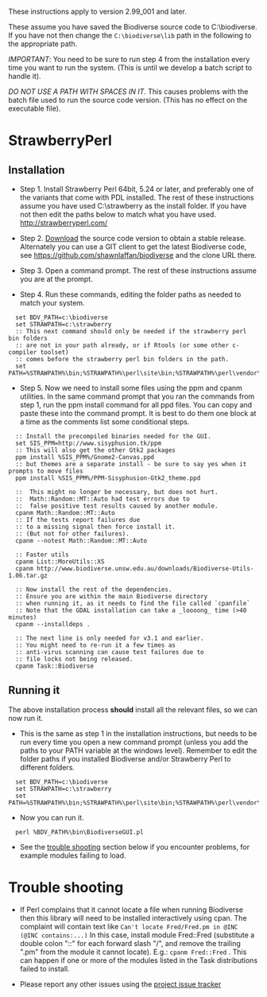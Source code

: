 These instructions apply to version 2.99_001 and later.

These assume you have saved the Biodiverse source code to C:\biodiverse.  If you have not then change the `C:\biodiverse\lib` path in the following to the appropriate path.

_IMPORTANT_:  You need to be sure to run step 4 from the installation every time you want to run the system.  (This is until we develop a batch script to handle it).

_DO NOT USE A PATH WITH SPACES IN IT_.  This causes problems with the batch file used to run the source code version.  (This has no effect on the executable file).


# StrawberryPerl #


## Installation ##


*  Step 1.  Install Strawberry Perl 64bit, 5.24 or later, and preferably one of the variants that come with PDL installed.  The rest of these instructions assume you have used C:\strawberry as the install folder.  If you have not then edit the paths below to match what you have used.  http://strawberryperl.com/

*  Step 2.  [Download](Downloads) the source code version to obtain a stable release.  Alternately you can use a GIT client to get the latest Biodiverse code, see https://github.com/shawnlaffan/biodiverse and the clone URL there.

*  Step 3.  Open a command prompt.  The rest of these instructions assume you are at the prompt.

*  Step 4.  Run these commands, editing the folder paths as needed to match your system.

```dos
  set BDV_PATH=c:\biodiverse
  set STRAWPATH=c:\strawberry
  :: This next command should only be needed if the strawberry perl bin folders 
  :: are not in your path already, or if Rtools (or some other c-compiler toolset) 
  :: comes before the strawberry perl bin folders in the path.
  set PATH=%STRAWPATH%\bin;%STRAWPATH%\perl\site\bin;%STRAWPATH%\perl\vendor\bin;%STRAWPATH%\perl\bin;%PATH%
```

*  Step 5.  Now we need to install some files using the ppm and cpanm utilities.  In the same command prompt that you ran the commands from step 1, run the ppm install command for all ppd files.  You can copy and paste these into the command prompt.  It is best to do them one block at a time as the comments list some conditional steps.  

```
  :: Install the precompiled binaries needed for the GUI.
  set SIS_PPM=http://www.sisyphusion.tk/ppm
  :: This will also get the other Gtk2 packages
  ppm install %SIS_PPM%/Gnome2-Canvas.ppd 
  :: but themes are a separate install - be sure to say yes when it prompts to move files
  ppm install %SIS_PPM%/PPM-Sisyphusion-Gtk2_theme.ppd

  ::  This might no longer be necessary, but does not hurt.  
  ::  Math::Random::MT::Auto had test errors due to 
  ::  false positive test results caused by another module.
  cpanm Math::Random::MT::Auto
  :: If the tests report failures due 
  :: to a missing signal then force install it.
  :: (But not for other failures).
  cpanm --notest Math::Random::MT::Auto

  :: Faster utils
  cpanm List::MoreUtils::XS
  cpanm http://www.biodiverse.unsw.edu.au/downloads/Biodiverse-Utils-1.06.tar.gz

  :: Now install the rest of the dependencies.  
  :: Ensure you are within the main Biodiverse directory 
  :: when running it, as it needs to find the file called `cpanfile`
  :: Note that the GDAL installation can take a _loooong_ time (>40 minutes)
  cpanm --installdeps .

  :: The next line is only needed for v3.1 and earlier.
  :: You might need to re-run it a few times as 
  :: anti-virus scanning can cause test failures due to 
  :: file locks not being released.
  cpanm Task::Biodiverse

```


## Running it ##

The above installation process **should** install all the relevant files, so we can now run it.

*  This is the same as step 1 in the installation instructions, but needs to be run every time you open a new command prompt (unless you add the paths to your PATH variable at the windows level).  Remember to edit the folder paths if you installed Biodiverse and/or Strawberry Perl to different folders.

```dos
  set BDV_PATH=c:\biodiverse
  set STRAWPATH=c:\strawberry
  set PATH=%STRAWPATH%\bin;%STRAWPATH%\perl\site\bin;%STRAWPATH%\perl\vendor\bin;%STRAWPATH%\perl\bin;%BDV_PATH%\bin;%PATH%
```

*  Now you can run it.

```dos
  perl %BDV_PATH%\bin\BiodiverseGUI.pl
```


  * See the [trouble shooting](#trouble-shooting) section below if you encounter problems, for example modules failing to load.


# Trouble shooting #

  * If Perl complains that it cannot locate a file when running Biodiverse then this library will need to be installed interactively using cpan. The complaint will contain text like `Can't locate Fred/Fred.pm in @INC (@INC contains:...)`  In this case, install module Fred::Fred (substitute a double colon "::" for each forward slash "/", and remove the trailing ".pm" from the module it cannot locate). E.g.: `cpanm Fred::Fred` . This can happen if one or more of the modules listed in the Task distributions failed to install.

  * Please report any other issues using the [project issue tracker](https://github.com/shawnlaffan/biodiverse/issues/)